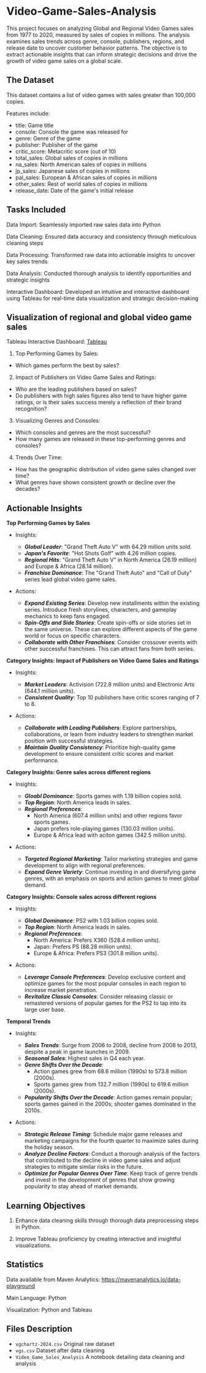 # Video-Game-Sales-Analysis

This project focuses on analyzing Global and Regional Video Games sales from 1977 to 2020, measured by sales of copies in millions. The analysis examines sales trends across genre, console, publishers, regions, and release date to uncover customer behavior patterns. The objective is to extract actionable insights that can inform strategic decisions and drive the growth of video game sales on a global scale.


## The Dataset
This dataset contains a list of video games with sales greater than 100,000 copies.

Features include:
- title:	Game title
- console:	Console the game was released for
- genre:	Genre of the game
- publisher:	Publisher of the game
- critic_score:	Metacritic score (out of 10)
- total_sales:	Global sales of copies in millions
- na_sales:	North American sales of copies in millions
- jp_sales:	Japanese sales of copies in millions
- pal_sales:	European & African sales of copies in millions
- other_sales:	Rest of world sales of copies in millions
- release_date:	Date of the game's initial release


## Tasks Included

Data Import: Seamlessly imported raw sales data into Python

Data Cleaning: Ensured data accuracy and consistency through meticulous cleaning steps

Data Processing: Transformed raw data into actionable insights to uncover key sales trends

Data Analysis: Conducted thorough analysis to identify opportunities and strategic insights

Interactive Dashboard: Developed an intuitive and interactive dashboard using Tableau for real-time data visualization and strategic decision-making


## Visualization of regional and global video game sales
Tableau Interactive Dashboard: [Tableau](https://public.tableau.com/views/VideoG/Dashboard1?:language=en-US&:sid=&:redirect=auth&:display_count=n&:origin=viz_share_link)

1. Top Performing Games by Sales:
- Which games perform the best by sales?

2. Impact of Publishers on Video Game Sales and Ratings:
- Who are the leading publishers based on sales?
- Do publishers with high sales figures also tend to have higher game ratings, or is their sales success merely a reflection of their brand recognition?

3. Visualizing Genres and Consoles:
- Which consoles and genres are the most successful?
- How many games are released in these top-performing genres and consoles? 

4. Trends Over Time:
- How has the geographic distribution of video game sales changed over time?
- What genres have shown consistent growth or decline over the decades?


## Actionable Insights
**Top Performing Games by Sales**
- Insights: 
  - ***Global Leader***: "Grand Theft Auto V" with 64.29 million units sold.
  - ***Japan's Favorite***: "Hot Shots Golf" with 4.26 million copies.
  - ***Regional Hits***: "Grand Theft Auto V" in North America (26.19 million) and Europe & Africa (28.14 million).
  - ***Franchise Dominance***: The "Grand Theft Auto" and "Call of Duty" series lead global video game sales.

- Actions: 
  - ***Expand Existing Series***: Develop new installments within the existing series. Introduce fresh storylines, characters, and gameplay mechanics to keep fans engaged.
  - ***Spin-Offs and Side Stories***: Create spin-offs or side stories set in the same universe. These can explore different aspects of the game world or focus on specific characters.
  - ***Collaborate with Other Franchises***: Consider crossover events with other successful franchises. This can attract fans from both series.


**Category Insights: Impact of Publishers on Video Game Sales and Ratings**
- Insights:
  - ***Market Leaders***: Activision (722.8 million units) and Electronic Arts (644.1 million units).
  - ***Consistent Quality***: Top 10 publishers have critic scores ranging of 7 to 8.

- Actions:
  - ***Collaborate with Leading Publishers***: Explore partnerships, collaborations, or learn from industry leaders to strengthen market position with successful strategies.
  - ***Maintain Quality Consistency***:  Prioritize high-quality game development to ensure consistent critic scores and market performance.

**Category Insights: Genre sales across different regions**
- Insights:
  - ***Gloabl Dominance***: Sports games with 1.19 billion copies sold.
  - ***Top Region***: North America leads in sales.
  - ***Regional Preferences***:
     - North America (607.4 million units) and other regions favor sports games.
     - Japan prefers role-playing games (130.03 million units).
     - Europe & Africa lead with aciton games (342.5 million units).

- Actions:
  - ***Targeted Regional Marketing***: Tailor marketing strategies and game development to align with regional preferences.
  - ***Expand Genre Variety***: Continue investing in and diversifying game genres, with an emphasis on sports and action games to meet global demand.


**Category Insights: Console sales across different regions**

- Insights: 
  - ***Global Dominance***: PS2 with 1.03 billion copies sold.
  - ***Top Region***: North America leads in sales.
  - ***Regional Preferences***:
      - North America: Prefers X360 (528.4 million units).
      - Japan: Prefers PS (88.28 million units).
      - Europe & Africa: Prefers PS3 (301.8 million units).

- Actions: 
  - ***Leverage Console Preferences***: Develop exclusive content and optimize games for the most popular consoles in each region to increase market penetration.
  - ***Revitalize Classic Consoles***: Consider releasing classic or remastered versions of popular games for the PS2 to tap into its large user base.


**Temporal Trends**

- Insights:
  - ***Sales Trends***: Surge from 2006 to 2008, decline from 2008 to 2013, despite a peak in game launches in 2009.
  - ***Seasonal Sales***: Highest sales in Q4 each year.
  - ***Genre Shifts Over the Decade***:
      - Action games grew from 68.6 million (1990s) to 573.8 million (2000s).
      - Sports games grew from 132.7 million (1990s) to 619.6 million (2000s).
  - ***Popularity Shifts Over the Decade***: Action games remain popular; sports games gained in the 2000s; shooter games dominated in the 2010s.

- Actions: 
  - ***Strategic Release Timing***: Schedule major game releases and marketing campaigns for the fourth quarter to maximize sales during the holiday season.
  - ***Analyze Decline Factors***: Conduct a thorough analysis of the factors that contributed to the decline in video game sales and adjust strategies to mitigate similar risks in the future.
  - ***Optimize for Popular Genres Over Time***: Keep track of genre trends and invest in the development of genres that show growing popularity to stay ahead of market demands.


## Learning Objectives
1. Enhance data cleaning skills through thorough data preprocessing steps in Python.

2. Improve Tableau proficiency by creating interactive and insightful visualizations.


## Statistics

Data available from Maven Analytics: https://mavenanalytics.io/data-playground

Main Language: Python

Visualization: Python and Tableau

## Files Description
- `vgchartz-2024.csv` Original raw dataset
- `vgs.csv` Dataset after data cleaning
- `Video_Game_Sales_Analysis` A notebook detailing data cleaning and analysis

